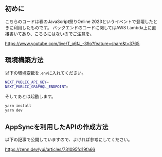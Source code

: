 ## 初めに
こちらのコードは春のJavaScript祭りOnline 2023というイベントで登壇したときに利用したものです。
バックエンドのコードに関してはAWS Lambda上に直接書いてあり、こちらにはないのでご注意を。

https://www.youtube.com/live/T_o6fJ_-39o?feature=share&t=3765


## 環境構築方法
以下の環境変数を`.env`に入れてください。

```bash
NEXT_PUBLIC_API_KEY=
NEXT_PUBLIC_GRAPHQL_ENDPOINT=
```

そしてあとは起動します。

```bash
yarn install
yarn dev
```

## AppSyncを利用したAPIの作成方法

以下の記事で公開していますので、よければ参考にしてください。

https://zenn.dev/yui/articles/731095fd19fa66
